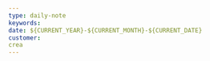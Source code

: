 ```yaml
---
type: daily-note
keywords: 
date: ${CURRENT_YEAR}-${CURRENT_MONTH}-${CURRENT_DATE}
customer:
crea
---
```

